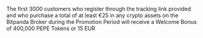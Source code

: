 The first 3000 customers who register through the tracking link provided and who purchase a total of at least €25 in any crypto assets on the Bitpanda Broker during the Promotion Period will receive a Welcome Bonus of 400,000 PEPE Tokens or 15 EUR
